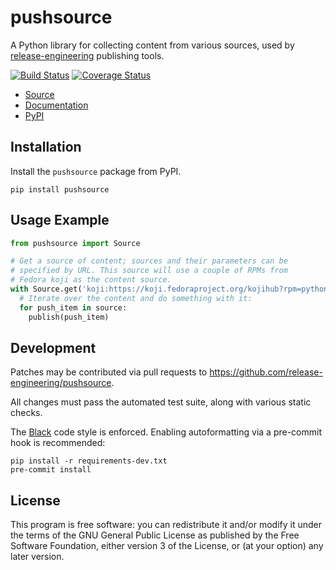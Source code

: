 pushsource
==========

A Python library for collecting content from various sources, used by
[release-engineering](https://github.com/release-engineering) publishing tools.

[![Build Status](https://travis-ci.org/release-engineering/pushsource.svg?branch=master)](https://travis-ci.org/release-engineering/pushsource)
[![Coverage Status](https://coveralls.io/repos/github/release-engineering/pushsource/badge.svg?branch=master)](https://coveralls.io/github/release-engineering/pushsource?branch=master)

- [Source](https://github.com/release-engineering/pushsource)
- [Documentation](https://release-engineering.github.io/pushsource/)
- [PyPI](https://pypi.org/project/pushsource)


Installation
------------

Install the `pushsource` package from PyPI.

```
pip install pushsource
```


Usage Example
-------------

```python
from pushsource import Source

# Get a source of content; sources and their parameters can be
# specified by URL. This source will use a couple of RPMs from
# Fedora koji as the content source.
with Source.get('koji:https://koji.fedoraproject.org/kojihub?rpm=python3-3.7.5-2.fc31.x86_64.rpm,python3-3.7.5-2.fc31.src.rpm') as source:
  # Iterate over the content and do something with it:
  for push_item in source:
    publish(push_item)
```

Development
-----------

Patches may be contributed via pull requests to
https://github.com/release-engineering/pushsource.

All changes must pass the automated test suite, along with various static
checks.

The [Black](https://black.readthedocs.io/) code style is enforced.
Enabling autoformatting via a pre-commit hook is recommended:

```
pip install -r requirements-dev.txt
pre-commit install
```

License
-------

This program is free software: you can redistribute it and/or modify
it under the terms of the GNU General Public License as published by
the Free Software Foundation, either version 3 of the License, or
(at your option) any later version.
